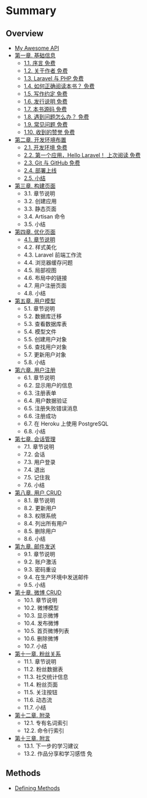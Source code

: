 # Summary

## Overview

* [My Awesome API](README.md)
* [第一章. 基础信息](di-yi-7ae0-ji-chu-xin-xi.md)
  * [1.1. 序言 免费](di-yi-7ae0-ji-chu-xin-xi/3.md)
  * [1.2. 关于作者 免费](di-yi-7ae0-ji-chu-xin-xi/12-guan-yu-zuo-zhe-mian-fei.md)
  * [1.3. Laravel 与 PHP 免费](di-yi-7ae0-ji-chu-xin-xi/13-laravel-yu-php-mian-fei.md)
  * [1.4. 如何正确阅读本书？ 免费](di-yi-7ae0-ji-chu-xin-xi/14-ru-he-zheng-que-yue-du-ben-shu-ff1f-mian-fei.md)
  * [1.5. 写作约定 免费](di-yi-7ae0-ji-chu-xin-xi/15-xie-zuo-yue-ding-mian-fei.md)
  * [1.6. 发行说明 免费](di-yi-7ae0-ji-chu-xin-xi/16-fa-xing-shuo-ming-mian-fei.md)
  * [1.7. 本书源码 免费](di-yi-7ae0-ji-chu-xin-xi/17-ben-shu-yuan-ma-mian-fei.md)
  * [1.8. 遇到问题怎么办？ 免费](di-yi-7ae0-ji-chu-xin-xi/18-yu-dao-wen-ti-zen-yao-ban-ff1f-mian-fei.md)
  * [1.9. 常见问题 免费](di-yi-7ae0-ji-chu-xin-xi/19-chang-jian-wen-ti-mian-fei.md)
  * [1.10. 收到的赞誉 免费](di-yi-7ae0-ji-chu-xin-xi/110-shou-dao-de-zan-yu-mian-fei.md)
* [第二章. 开发环境布置](di-er-7ae0-kai-fa-huan-jing-bu-zhi.md)
  * [2.1. 开发环境 免费](di-er-7ae0-kai-fa-huan-jing-bu-zhi/21-kai-fa-huan-jing-mian-fei.md)
  * [2.2. 第一个应用，Hello Laravel！ 上次阅读  免费](di-er-7ae0-kai-fa-huan-jing-bu-zhi/22-di-yi-geying-yong-ff0c-hello-laravel-shang-ci-yue-du-mian-fei.md)
  * [2.3. Git 与 GitHub 免费](di-er-7ae0-kai-fa-huan-jing-bu-zhi/23-git-yu-github-mian-fei.md)
  * [2.4. 部署上线](di-er-7ae0-kai-fa-huan-jing-bu-zhi/24-bu-shu-shang-xian.md)
  * [2.5. 小结](di-er-7ae0-kai-fa-huan-jing-bu-zhi/25-xiao-jie.md)
* [第三章. 构建页面](di-san-7ae0-gou-jian-ye-mian.md)
  * 3.1. 章节说明
  * 3.2. 创建应用
  * 3.3. 静态页面
  * 3.4. Artisan 命令
  * 3.5. 小结
* [第四章. 优化页面](di-si-7ae0-you-hua-ye-mian.md)
  * [4.1. 章节说明](di-si-7ae0-you-hua-ye-mian/41-zhang-jie-shuo-ming.md)
  * 4.2. 样式美化
  * 4.3. Laravel 前端工作流
  * 4.4. 浏览器缓存问题
  * 4.5. 局部视图
  * 4.6. 布局中的链接
  * 4.7. 用户注册页面
  * 4.8. 小结
* [第五章. 用户模型](di-wu-7ae0-yong-hu-mo-xing.md)
  * 5.1. 章节说明
  * 5.2. 数据库迁移
  * 5.3. 查看数据库表
  * 5.4. 模型文件
  * 5.5. 创建用户对象
  * 5.6. 查找用户对象
  * 5.7. 更新用户对象
  * 5.8. 小结
* [第六章. 用户注册](di-liu-7ae0-yong-hu-zhu-ce.md)
  * 6.1. 章节说明
  * 6.2. 显示用户的信息
  * 6.3. 注册表单
  * 6.4. 用户数据验证
  * 6.5. 注册失败错误消息
  * 6.6. 注册成功
  * 6.7. 在 Heroku 上使用 PostgreSQL
  * 6.8. 小结
* [第七章. 会话管理](di-qi-7ae0-hui-hua-guan-li.md)
  * 7.1. 章节说明
  * 7.2. 会话
  * 7.3. 用户登录
  * 7.4. 退出
  * 7.5. 记住我
  * 7.6. 小结
* [第八章. 用户 CRUD](di-ba-7ae0-yong-hu-crud.md)
  * 8.1. 章节说明
  * 8.2. 更新用户
  * 8.3. 权限系统
  * 8.4. 列出所有用户
  * 8.5. 删除用户
  * 8.6. 小结
* [第九章. 邮件发送](di-jiu-7ae0-you-jian-fa-song.md)
  * 9.1. 章节说明
  * 9.2. 账户激活
  * 9.3. 密码重设
  * 9.4. 在生产环境中发送邮件
  * 9.5. 小结
* [第十章. 微博 CRUD](di-shi-7ae0-wei-bo-crud.md)
  * 10.1. 章节说明
  * 10.2. 微博模型
  * 10.3. 显示微博
  * 10.4. 发布微博
  * 10.5. 首页微博列表
  * 10.6. 删除微博
  * 10.7. 小结
* [第十一章. 粉丝关系](di-shi-yi-7ae0-fen-si-guan-xi.md)
  * 11.1. 章节说明
  * 11.2. 粉丝数据表
  * 11.3. 社交统计信息
  * 11.4. 粉丝页面
  * 11.5. 关注按钮
  * 11.6. 动态流
  * 11.7. 小结
* [第十二章. 附录](di-shi-er-7ae0-fu-lu.md)
  * 12.1. 专有名词索引
  * 12.2. 命令行索引
* [第十三章. 附言](di-shi-san-7ae0-fu-yan.md)
  * 13.1. 下一步的学习建议
  * 13.2. 作品分享和学习感悟 免

## Methods

* [Defining Methods](methods.md)

